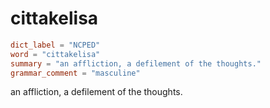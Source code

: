 # cittakelisa

``` toml
dict_label = "NCPED"
word = "cittakelisa"
summary = "an affliction, a defilement of the thoughts."
grammar_comment = "masculine"
```

an affliction, a defilement of the thoughts.

